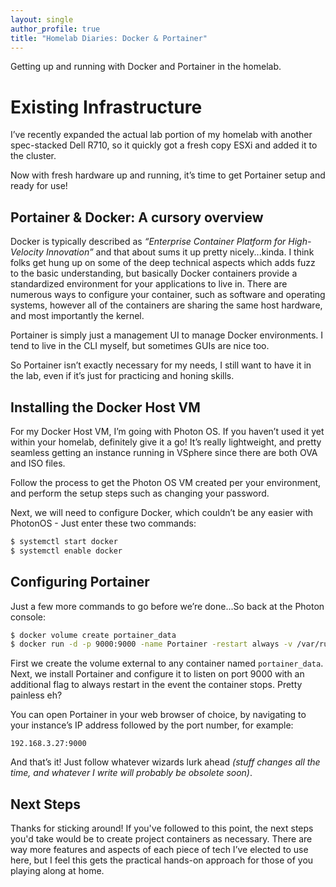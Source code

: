 ```yaml
---
layout: single
author_profile: true
title: "Homelab Diaries: Docker & Portainer"
---
```


Getting up and running with Docker and Portainer in the homelab.

# Existing Infrastructure

I’ve recently expanded the actual lab portion of my homelab with another spec-stacked Dell R710, so it quickly got a fresh copy ESXi and added it to the cluster.

Now with fresh hardware up and running, it’s time to get Portainer setup and ready for use!

## Portainer & Docker: A cursory overview

Docker is typically described as _“Enterprise Container Platform for High-Velocity Innovation”_ and that about sums it up pretty nicely...kinda. I think folks get hung up on some of the deep technical aspects which adds fuzz to the basic understanding, but basically Docker containers provide a standardized environment for your applications to live in. There are numerous ways to configure your container, such as software and operating systems, however all of the containers are sharing the same host hardware, and most importantly the kernel.

Portainer is simply just a management UI to manage Docker environments. I tend to live in the CLI myself, but sometimes GUIs are nice too.

So Portainer isn’t exactly necessary for my needs, I still want to have it in the lab, even if it’s just for practicing and honing skills.

## Installing the Docker Host VM

For my Docker Host VM, I’m going with Photon OS. If you haven’t used it yet within your homelab, definitely give it a go! It’s really lightweight, and pretty seamless getting an instance running in VSphere since there are both OVA and ISO files.

Follow the process to get the Photon OS VM created per your environment, and perform the setup steps such as changing your password.

Next, we will need to configure Docker, which couldn’t be any easier with PhotonOS - Just enter these two commands:

```sh
$ systemctl start docker
$ systemctl enable docker
```

## Configuring Portainer

Just a few more commands to go before we’re done...So back at the Photon console:

```sh
$ docker volume create portainer_data
$ docker run -d -p 9000:9000 -name Portainer -restart always -v /var/run/docker.sock:/var/run docker.sock -v portainer_data:/data portainer/portainer
```

First we create the volume external to any container named `portainer_data`. Next, we install Portainer and configure it to listen on port 9000 with an additional flag to always restart in the event the container stops. Pretty painless eh?

You can open Portainer in your web browser of choice, by navigating to your instance’s IP address followed by the port number, for example:

`192.168.3.27:9000`

And that’s it! Just follow whatever wizards lurk ahead _(stuff changes all the time, and whatever I write will probably be obsolete soon)_.

## Next Steps

Thanks for sticking around! If you've followed to this point, the next steps you'd take would be to create project containers as necessary. There are way more features and aspects of each piece of tech I’ve elected to use here, but I feel this gets the practical hands-on approach for those of you playing along at home.
